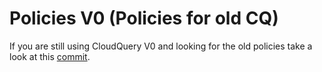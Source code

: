 # Policies V0 (Policies for old CQ)

If you are still using CloudQuery V0 and looking for the old policies take a look at this [commit](https://github.com/cloudquery/cloudquery/tree/e24f55e5fe41dfd930a0b2493a6a904e52060c46/plugins/source/aws/policies).